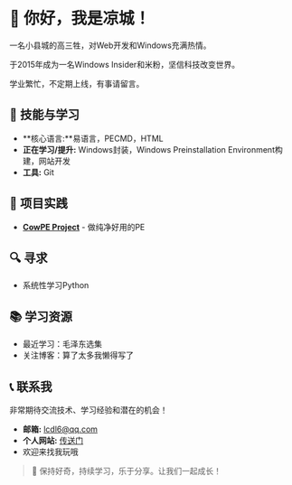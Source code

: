 # 👋 你好，我是凉城！

一名小县城的高三牲，对Web开发和Windows充满热情。

于2015年成为一名Windows Insider和米粉，坚信科技改变世界。

学业繁忙，不定期上线，有事请留言。

## 🔧 技能与学习

*   **核心语言:**易语言，PECMD，HTML
*   **正在学习/提升:** Windows封装，Windows Preinstallation Environment构建，网站开发
*   **工具:** Git

## 🚀 项目实践

*   **[CowPE Project]([https://cowpe.top/)** - 做纯净好用的PE

## 🔍 寻求

*   系统性学习Python

## 📚 学习资源

*   最近学习：毛泽东选集
*   关注博客：算了太多我懒得写了

## 📞 联系我

非常期待交流技术、学习经验和潜在的机会！

*   **邮箱:** lcdl6@qq.com
*   **个人网站:** [传送门](https://20071008.xyz)
*   欢迎来找我玩哦

> 🌱 保持好奇，持续学习，乐于分享。让我们一起成长！
